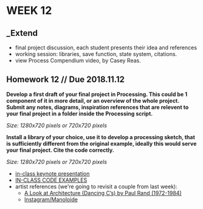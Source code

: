 # WEEK 12 

## _Extend  

- final project discussion, each student presents their idea and references
- working session: libraries, save function, state system, citations.
- view Process Compendium video, by Casey Reas.

## Homework 12 // Due 2018.11.12  
**Develop a first draft of your final project in Processing. This could be 1 component of it in more detail, or an overview of the whole project. Submit any notes, diagrams, inspiration references that are relevent to your final project in a folder inside the Processing script.**    

_Size: 1280x720 pixels or 720x720 pixels_  

**Install a library of your choice, use it to develop a processing sketch, that is sufficiently different from the original example, ideally this would serve your final project. Cite the code correctly.**    

_Size: 1280x720 pixels or 720x720 pixels_  


- [in-class keynote presentation](https://github.com/johnbcarpenter/USC_IML288/blob/master/PDF/20181029_ARRAYS.pdf)  
- [IN-CLASS CODE EXAMPLES](https://github.com/johnbcarpenter/USC_IML288/tree/master/CODE/WEEK10)  
- artist references (we're going to revisit a couple from last week):  
  - [A Look at Architecture (Dancing C’s) by Paul Rand (1972-1984)](https://www.wright20.com/auctions/2018/09/paul-rand-the-art-of-design/222)
  - [Instagram/Manoloide](https://www.instagram.com/Manoloide)   
  
